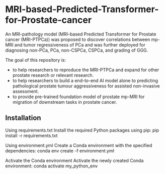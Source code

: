 # MRI-based-Predicted-Transformer-for-Prostate-cancer
An MRI-pathology model (MRI-based Predicted Transformer for Prostate cancer (MRI-PTPCa)) was proposed to discover correlations between mp-MRI and tumor regressiveness of PCa and was further deployed for diagnosing non-PCa, PCa, non-CSPCa, CSPCa, and grading of GGG.

The goal of this repository is:
- to help researchers to reproduce the MRI-PTPCa  and expand for other prostate research or relevant research.
- to help researchers to build a end-to-end AI model alone to predicting pathological prostate tumour aggressiveness for assisted non-invasive assessment.
- to provide pre-trained foundation model of prostate mp-MRI for migration of downstream tasks in prostate cancer.

## Installation
Using requirements.txt
Install the required Python packages using pip:
pip install -r requirements.txt

Using environment.yml
Create a Conda environment with the specified dependencies:
conda env create -f environment.yml

Activate the Conda environment
Activate the newly created Conda environment:
conda activate my_python_env
